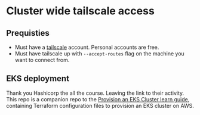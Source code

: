 # Cluster wide tailscale access 

## Prequisties
- Must have a [tailscale](tailscale.com) account. Personal accounts are free.
- Must have tailscale up with `--accept-routes` flag on the machine you want to connect from.

## EKS deployment 
Thank you Hashicorp the all the course. Leaving the link to their activity. 
This repo is a companion repo to the [Provision an EKS Cluster learn guide](https://learn.hashicorp.com/terraform/kubernetes/provision-eks-cluster), containing
Terraform configuration files to provision an EKS cluster on AWS.
